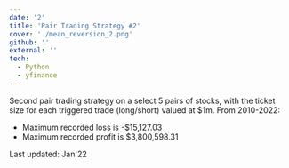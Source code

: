 ```yaml
---
date: '2'
title: 'Pair Trading Strategy #2'
cover: './mean_reversion_2.png'
github: ''
external: ''
tech:
  - Python
  - yfinance
---
```


Second pair trading strategy on a select 5 pairs of stocks, with the ticket size for each triggered trade (long/short) valued at $1m. From 2010-2022:

- Maximum recorded loss is -$15,127.03
- Maximum recorded profit is $3,800,598.31

Last updated: Jan'22
